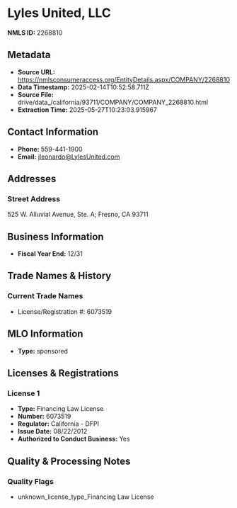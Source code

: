# Lyles United, LLC

**NMLS ID:** 2268810

## Metadata
- **Source URL:** https://nmlsconsumeraccess.org/EntityDetails.aspx/COMPANY/2268810
- **Data Timestamp:** 2025-02-14T10:52:58.711Z
- **Source File:** drive/data_/california/93711/COMPANY/COMPANY_2268810.html
- **Extraction Time:** 2025-05-27T10:23:03.915967

## Contact Information
- **Phone:** 559-441-1900
- **Email:** jleonardo@LylesUnited.com

## Addresses
### Street Address
525 W. Alluvial Avenue, Ste. A; Fresno, CA 93711

## Business Information
- **Fiscal Year End:** 12/31

## Trade Names & History
### Current Trade Names
- License/Registration #: 6073519

## MLO Information
- **Type:** sponsored

## Licenses & Registrations

### License 1
- **Type:** Financing Law License
- **Number:** 6073519
- **Regulator:** California - DFPI
- **Issue Date:** 08/22/2012
- **Authorized to Conduct Business:** Yes

## Quality & Processing Notes
### Quality Flags
- unknown_license_type_Financing Law License
